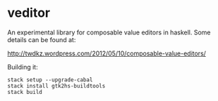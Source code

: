 veditor
=======

An experimental library for composable value editors in haskell. Some
details can be found at:

  http://twdkz.wordpress.com/2012/05/10/composable-value-editors/
 

Building it:

```
stack setup --upgrade-cabal
stack install gtk2hs-buildtools
stack build
```

